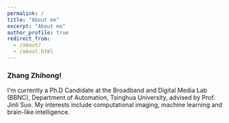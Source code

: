 ```yaml
---
permalink: /
title: "About me"
excerpt: "About me"
author_profile: true
redirect_from: 
  - /about/
  - /about.html
---
```

### Zhang Zhihong! ###


I'm currently a Ph.D Candidate at the Broadband and Digital Media Lab (BBNC), Department of Automation, Tsinghua University, advised by Prof. Jinli Suo. 
My interests include computational imaging, machine learning and brain-like intelligence.
